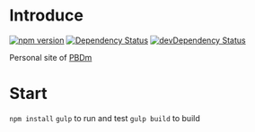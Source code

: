 # Introduce

[![npm version](https://badge.fury.io/js/pbdm.cc.svg)](https://www.npmjs.com/package/pbdm.cc)
[![Dependency Status](https://img.shields.io/david/pbdm/pbdm.github.com.svg?style=flat-square)](https://david-dm.org/pbdm/pbdm.github.com)
[![devDependency Status](https://img.shields.io/david/dev/pbdm/pbdm.github.com.svg?style=flat-square)](https://david-dm.org/pbdm/pbdm.github.com#info=devDependencies)


Personal site of [PBDm](http://pbdm.cc)

# Start
`npm install`
`gulp` to run and test
`gulp build` to build
